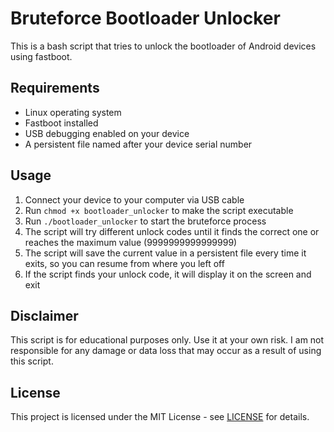 # Bruteforce Bootloader Unlocker

This is a bash script that tries to unlock the bootloader of Android devices using fastboot.

## Requirements

- Linux operating system
- Fastboot installed
- USB debugging enabled on your device
- A persistent file named after your device serial number

## Usage

1. Connect your device to your computer via USB cable
2. Run `chmod +x bootloader_unlocker` to make the script executable
3. Run `./bootloader_unlocker` to start the bruteforce process
4. The script will try different unlock codes until it finds the correct one or reaches the maximum value (9999999999999999)
5. The script will save the current value in a persistent file every time it exits, so you can resume from where you left off
6. If the script finds your unlock code, it will display it on the screen and exit

## Disclaimer

This script is for educational purposes only. Use it at your own risk. I am not responsible for any damage or data loss that may occur as a result of using this script.

## License

This project is licensed under the MIT License - see [LICENSE](LICENSE) for details.
